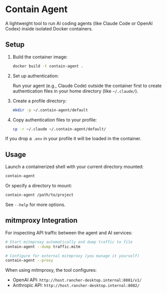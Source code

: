 # Contain Agent

A lightweight tool to run AI coding agents (like Claude Code or OpenAI Codex) inside isolated Docker containers.

## Setup

1. Build the container image:

   ```bash
   docker build -t contain-agent .
   ```

2. Set up authentication:

   Run your agent (e.g., Claude Code) outside the container first to create authentication files in your home directory (like `~/.claude/`).

3. Create a profile directory:

   ```bash
   mkdir -p ~/.contain-agent/default
   ```

4. Copy authentication files to your profile:

   ```bash
   cp -r ~/.claude ~/.contain-agent/default/
   ```

If you drop a `.env` in your profile it will be loaded in the container.

## Usage

Launch a containerized shell with your current directory mounted:

```bash
contain-agent
```

Or specify a directory to mount:

```bash
contain-agent /path/to/project
```

See `--help` for more options.

## mitmproxy Integration

For inspecting API traffic between the agent and AI services:

```bash
# Start mitmproxy automatically and dump traffic to file
contain-agent --dump traffic.mitm

# Configure for external mitmproxy (you manage it yourself)
contain-agent --proxy
```

When using mitmproxy, the tool configures:

- OpenAI API: `http://host.rancher-desktop.internal:8081/v1/`
- Anthropic API: `http://host.rancher-desktop.internal:8082/`
